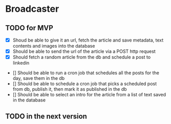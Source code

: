 # Broadcaster

## TODO for MVP
- [x] Shoud be able to give it an url, fetch the article and save metadata, text contents and images into the database
- [x] Should be able to send the url of the article via a POST http request
- [x] Should fetch a random article from the db and schedule a post to linkedin
- [] Should be able to run a cron job that schedules all the posts for the day, save them in the db
- [] Should be able to schedule a cron job that picks a scheduled post from db, publish it, then mark it as published in the db
- [] Should be able to select an intro for the article from a list of text saved in the database

## TODO in the next version

